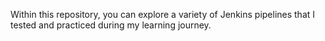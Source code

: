 Within this repository, you can explore a variety of Jenkins pipelines that I tested and practiced during my learning journey.
